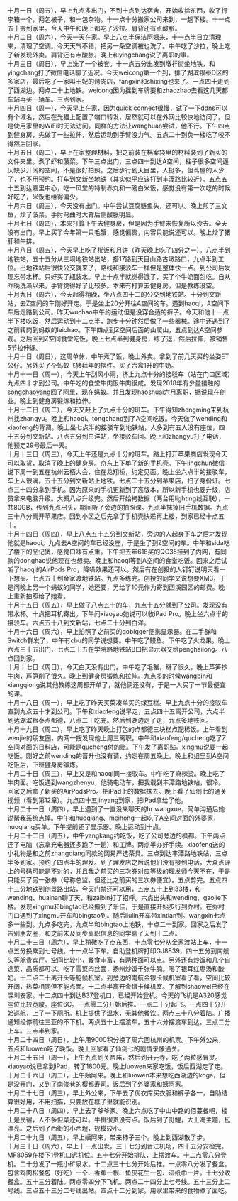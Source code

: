 十月一日（周五），早上九点多出门，不到十点到达宿舍，开始收拾东西，收了行李箱一个，两包被子，和一包杂物。十一点十分搬家公司来到，一趟下楼。十一点五十搬到家里。今天中午和晚上都吃了沙拉。肩背还有点酸胀。</br>
十月二日（周六），今天一天在家。早上八点半保洁阿姨来，十一点半日立清理来，清理了空调。今天天气不错，把另一条空调被也洗了。中午吃了沙拉，晚上吃了新发现外卖。肩背还有点酸胀。晚上和yingchang说了离职的事。</br>
十月三日（周日），早上洗了一个被套。十一点五分出发到墩祥街坐地铁，和yingchang打了微信电话聊了近况。今天weicong第一个到，排了湖滨银泰D区的多家店，最后吃了一家叫王妃的烤肉店，fangxin和shixing也来了。一点四十走到了西湖边。两点二十上地铁。weicong因为摇到车牌要和zhaozhao去看这几天都车站再买一辆车。三点到家。</br>
十月四日（周一），今天早上在家，因为quick connect很慢，试了一下ddns可以有个域名，然后在光猫上配置了端口转发，居然就可以在外网比较快地访问了。但是使用家里的WiFi时无法访问。同样的方法让wanghuan尝试，他不行。下午四点到健身房，先做了一些拉伸，然后运动到手臂没力气。五点二十到负一楼吃了咬不得然后回家。</br>
十月五日（周二），早上在家整理材料，把之前装在档案袋里的材料装到了新买的文件夹里。煮了虾和菠菜。下午三点出门，三点四十到达A空间，柱子很多空间逼仄缺少开阔的空间，不是很好拍照。之后步行到天目里，人挺多，但茑屋的人少了，也不用预约。打车到文新坐地铁（其实似乎应该打到丰潭路比较近）。五点五十五到达嘉里中心，吃一风堂的特制赤丸和一碗白米饭，感觉没有第一次吃的时候好吃了，米饭也给得偏少。</br>
十月六日（周三），今天没有出门。中午尝试豆腐鲢鱼头，还可以。晚上煎了三文鱼，炒了菠菜。手肘弯曲时大臂后侧酸胀明显。</br>
十月七日（周四），本来打算下午去健身房，但是因为手臂未恢复所以没去。全天没有出门。早上买了今年第一只毛蟹，感觉偏贵，内容只能说还可以。晚上炒了猪肝和牛排。</br>
十月八日（周五），今天早上吃了稀饭和月饼（昨天晚上吃了四分之一）。八点半到地铁站，五十五分从三坝地铁站出站，搭17路到天目山路古墩路口，九点半到工位。出地铁站后很快公交就来了，路线和接驳车一样但是整体快一点。到公司后发现忘带水杯。只好买了瓶装水。早上十点半就觉得饿了，买了个牛奶面包吃。自从昨晚洗澡以来，手臂觉得好了比较多。本来有打算去健身房，但是教练没空。</br>
十月九日（周六），今天起得稍晚，坐八点四十二的公交到地铁站。十分到文新站，去Z空间的车刚好开走。于是坐上20分开往A空间的车。遇到haoqi，A空间下车后走路到公司。昨天wuchao中午约运动但是没穿合适的裤子。今天和他十一点半下楼吃饭，然后运动到十二点半，跑步十分钟然后做了一些器械。途中还遇到了之前转岗到蚂蚁的leichao。下午四点到Z空间后面的山爬山，五点到达A空间参观。之后回到Z空间食堂吃饭。晚上七点半到健身房，练了退，然后拉伸，被销售5节拉伸课。</br>
十月十日（周日），这周单休，中午煮了饭，晚上外卖。拿到了前几天买的坐姿ET公仔。另外买了个蚂蚁飞猪拜年的摆件。买了六盒1升的牛奶。</br>
十月十一日（周一），今天上午刮风小雨，挤上九点十分的接驳车（站在门口区域）九点四十才到公司。中午吃的食堂牛肉饭牛肉很咸。发现2018年有少量接触的songchaoyang回了阿里，现在蚂蚁。并且发现haoshuai六月离职，据说现在创业。晚上到健身房锻炼和拉伸。</br>
十月十二日（周二），今天又赶上了九点十分的班车。下午得知zhengming来到杭州找zhangyu。晚上和haoqi、tongchang到了A空间吃饭。今天做了wending和xiaofeng的背调。晚上坐七点半的接驳车到地铁站，人多到有五人没有座位，四十五分到文新站。八点五分到白洋站，坐接驳车回。晚上和zhangyu打了电话，他预定29号最后一天。</br>
十月十三日（周三），今天上午还是九点十分的班车。路上打开苹果商店发现今天可以取货，取消了晚上的健身房。京东上下单了新的手机壳。下午lingchun微信说下周一到五在杭州云栖大会，住在龙翔桥，约定见面。晚上坐六点半的接驳车，车上人很满。五十五分到文新站上地铁。七点二十五分到苹果店，扫了身份证。七点三十四分拿到手机。因为原来的手机更新到了高版本，所以新手机也要升级，店员拿来电脑升级。大概八点升级完。然后开始拷数据（两台用lighting线互联），一共80GB，传到九点出头，期间听了旁边的拍照课。九点半抹掉旧手机数据。九点三十八分离开苹果店。回到小区之后先拿了手机壳快递再上楼，到家已经十点五十。</br>
十月十四日（周四），早上八点五十五分到文新站，旁边的人起身下车之后才发现他就是haoqi。九点去A空间的车已经没座，于是坐了到Z空间的车。中午和sida吃了楼下的品记煲，感觉口味有点重。下午把去年618买的QC35挂到了内网，有同款的donghao说他现在也想卖。晚上和haoqi等到A空间的食堂吃饭。回来之后试听了haoqi的AirPods Pro，降噪效果还可以。然后有在创投的人钉钉说明天看一下想买。七点五十到金家渡地铁站。九点多练完。创投的同学又说想要XM3，于是问晚上另一个蚂蚁的同学，她还要，另给了10元作为寄到西溪园区的邮费。晚上重新拍照给了她看。</br>
十月十五日（周五），早上做了八点五十的车，九点十五分就到了公司。发现没有带水杯。十点把耳机寄出。下午问xiaoyao她说可以收iPad Pro。晚上坐六点半的接驳车。六点五十八到文新站，七点二十分到白洋。</br>
十月十六日（周六），早上拍照了之前买的gobigger便携显示器。在二手群和Switch群发了，中午有cbu的同学说想要。中午吃了鳗鱼。下午吃了火龙果。晚上六点三十五出门，七点二十五在学院路地铁站B口把显示器交给penghailong。八点回到家。</br>
十月十七日（周日），今天白天没有出门。中午吃了毛蟹，掰了很久。晚上芦笋抄牛肉，芦笋削了很久。晚上到健身房锻炼和拉伸。九点多的时候wangbin和xiangqiong说其他教练这周都开单了，就他俩还没有，于是一人买了一节最便宜的课。</br>
十月十八日（周一），早上吃了昨天买菜凑单买的绿豆糕。早上九点十分的接驳车直到九点五十才到公司。下午和xiaofeng说早走，五点四十五离开公司，六点半到达湖滨银泰点都德，八点二十吃完。然后到湖边走了走，九点多地铁回。</br>
十月十九日（周二），早上吃了昨天晚上打包的点都德三块糕点配稀饭。上午看到wenjie的朋友圈，内网一搜发现他上周三离职。中午和xiaofeng/qucheng吃了Z空间对面的日料店，可能是qucheng付的账。下午发了离职贴。xingmu说要一起吃饭。刚好之前wending的晋升也没有请，约定在周五晚上。晚上和组里到A空间吃饭后，下班健身房锻炼。</br>
十月二十日（周三），早上又是和haoqi同一接驳车。中午吃了麻辣烫。晚上吃了牛肉面。吃饭遇到wangzhenyu，他骑电动车，把我载到丰潭路地铁站，很冷。回家之后拿了新买的AirPodsPro。把iPad上的数据抹去。晚上看了仙剑七的通关视频（看到第12章）。九点四十五jinyang到家，把iPad拿给了他。</br>
十月二十一日（周四），早上遇到了一直没来聊天的hr wangxue，简单沟通后她说帮我系统点掉。中午和huoqiang、meihong一起吃了A空间对面的外婆家，huoqiang买单。下午提前还了显示器。晚上运动到十点。</br>
十月二十二日（周五），中午yangkang约吃饭，吃了公司旁边的枫都。下午两点还了电脑（忘拿充电器还多跑了一趟）和工牌。两点半办好手续。xiaofeng送的小礼物是和之前zhangqiang同款的网易严选茶具。三点到达丰潭路地铁站，三点半多到家。预约了四点半的理发。到了理发店之后说他们没有接到电话，大众点评上的号码可能是不对的，并且我之前买的三次券对应等级的理发师今天不在，于是只能买了另一张券（号称总监，但还比之前买的三次券便宜）。五点剪完。五点四十三分地铁到创景路出站，今天门禁还可以用，五点五十上到33楼，和wending、huainan聊了天，和zaibin打了招呼。六点出头和wending、gaojie下楼。发现xingmu和bingtao已经搬到了乐佳，于是直接开始步行到乔村。在乔村门口遇到了xingmu开车和bingtao到。随后liulin开车带xintian到。wangxin七点多一些到。九点多吃完，九点半和bingtao上地铁，十点二十到家。回家之后发了告别朋友圈，和之前未及同步离职信息的同学聊了天到十二点。</br>
十月二十三日（周六），早上稍微吃了点东西，十点零七分从金家渡站上车，十一点五分换乘到七号线。十一点半下车。自助登机牌打印GJ8839，四十五分到南航头等舱贵宾厅。空间比较小，餐食丰富，有两种面可以点。另外还有炒饭和几个自选菜，品质都可以。吃了雪菜肉丝面，扬州炒饭千张牛腩。喝了银耳红枣汤和酸奶。十二点二十离开头等舱候机室。到旁边的南航金银卡候机室看了看，空间比较开阔，热菜相同但不能点面。十二点半离开金银卡候机室。了解到shaowei已经在深圳安家。十二点四十到达B37登机口，已经开始登机。今天的飞机是A320感觉座位比较宽敞。座位6C。一点零二分开始后推。一点二十分起飞。一点四十分开始巡航，上了一下厕所。机上提供了温水，无其他餐饮。两点三十八分着陆。广播通知经停前往三亚的不下机。两点五十上摆渡车。五十六分摆渡车到达。三点二分上车。三点半到家。</br>
十月二十四日（周日），上午用9000积分换了周六回杭州的机票。下午外公来，五点和luowen吃了晚饭。晚上回家看了仙剑七的剧情录像通关。</br>
十月二十五日（周一），上午九点到关帝庙，然后到开元寺，吃了两粒感冒灵。xiaoyao说已拿到iPad，转了1800元。晚上luowen来家吃饭，饭后西湖走了走。</br>
十月二十六日（周二），上午姨阿来。晚上和luowen本来想吃西湖边的koga，但是没开门，又到了南俊巷的樱都寿司。饭后到了外婆家和姨阿家。</br>
十月二十七日（周三），早上外公来，下午去了优衣库买衣服和裤子各一，自助结算很好用，不用扫描，只要放在框子里就能识别。</br>
十月二十八日（周四），早上去了爷爷家。晚上六点吃了中山中路的佰蔓餐吧，楼上是民宿，人不多但菜还可以。牛排很贵没有点。饭后到了觅鲤，大上海主题，挺漂亮。之后到了西街的小西埕，规模较小。</br>
十月二十九日（周五），早上姨阿来，带来柿子三个。晚上到西湖散了步。</br>
十月三十日（周六），早上十一点出发，三十七分到晋江机场，四十五分安检完。MF8059在楼下1登机口远机位。五十七分开始排队，上摆渡车。十二点零八分登机。二十分发了一瓶小矿泉水。十二点三十七分开始后推。一点零八分发了餐盒。包含鸡肉松餐包（好吃）一个、香蕉一根、鱼皮花生一包、湿纸巾一片。十七分收餐盒。五十三分着陆。两点零四分下飞机。两点二十四分上七号线。五十三分上二号线。三点五十三分二号线出站。四点十二分到家。用家里带来的食物煮了面吃。</br>
